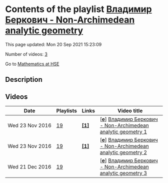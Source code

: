 # Contents of the playlist [Владимир Беркович - Non-Archimedean analytic geometry](https://www.youtube.com/playlist?list=PLq3E5oubNNoBB9yjM959bf9n9niKBhNkw)

This page updated: Mon 20 Sep 2021 15:23:09

Number of videos: [3](#videos)

Go to [Mathematics at HSE](../README.md)

## Description



## Videos

|Date|Playlists|Links|Video title|
|---|---|---|---|
| Wed&nbsp;23&nbsp;Nov&nbsp;2016 | [19](../playlists/19 "Владимир Беркович - Non-Archimedean analytic geometry") | [**[1]**](http://www.youtube.com/editor) | [[**e**](https://studio.youtube.com/video/qIx_mOcoHF0/edit "Edit")] [Владимир Беркович - Non-Archimedean analytic geometry 1](https://www.youtube.com/watch?v=qIx_mOcoHF0&list=PLq3E5oubNNoBB9yjM959bf9n9niKBhNkw "Этот ролик обработан в Видеоредакторе YouTube (http://www.youtube.com/editor)") |
| Wed&nbsp;23&nbsp;Nov&nbsp;2016 | [19](../playlists/19 "Владимир Беркович - Non-Archimedean analytic geometry") | [**[1]**](http://www.youtube.com/editor) | [[**e**](https://studio.youtube.com/video/tVmXZj30sXo/edit "Edit")] [Владимир Беркович - Non-Archimedean analytic geometry 2](https://www.youtube.com/watch?v=tVmXZj30sXo&list=PLq3E5oubNNoBB9yjM959bf9n9niKBhNkw "Этот ролик обработан в Видеоредакторе YouTube (http://www.youtube.com/editor)") |
| Wed&nbsp;21&nbsp;Dec&nbsp;2016 | [19](../playlists/19 "Владимир Беркович - Non-Archimedean analytic geometry") |  | [[**e**](https://studio.youtube.com/video/sIazz-GKdKA/edit "Edit")] [Владимир Беркович - Non-Archimedean analytic geometry 3](https://www.youtube.com/watch?v=sIazz-GKdKA&list=PLq3E5oubNNoBB9yjM959bf9n9niKBhNkw) |
